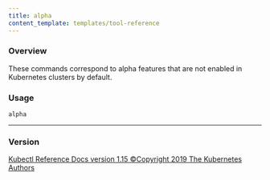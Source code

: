 ```yaml
---
title: alpha
content_template: templates/tool-reference
---
```


### Overview
These commands correspond to alpha features that are not enabled in Kubernetes clusters by default.

### Usage

`alpha`







<hr>


### Version
<div class="kubectl-reference-copyright">

<a href="https://github.com/kubernetes/kubernetes">Kubectl Reference Docs version 1.15 &#xa9;Copyright 2019 The Kubernetes Authors</a>
</div>

